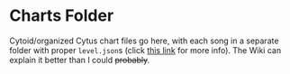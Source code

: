 # Charts Folder

Cytoid/organized Cytus chart files go here, with each song in a separate
folder with proper `level.json`s (click [this link](https://sites.google.com/site/cytoidcommunity/guides/charting/playing-it-on-cytoid)
for more info). The Wiki can explain it better than I could ~~probably~~.
